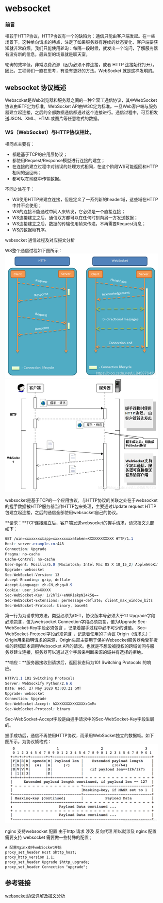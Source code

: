 # websocket

### 前言

相较于HTTP协议，HTTP协议有一个的缺陷为：通信只能由客户端发起。在一些场景下，这种单向请求的特点，注定了如果服务器有连续的状态变化，客户端要获知就非常麻烦。我们只能使用轮询：每隔一段时候，就发出一个询问，了解服务器有没有新的信息。最典型的场景就是聊天室。

轮询的效率低，非常浪费资源（因为必须不停连接，或者 HTTP 连接始终打开）。因此，工程师们一直在思考，有没有更好的方法。WebSocket 就是这样发明的。


## websocket 协议概述

Webscoket是Web浏览器和服务器之间的一种全双工通信协议，其中WebSocket协议由IETF定为标准，WebSocket API由W3C定为标准。一旦Web客户端与服务器建立起连接，之后的全部数据通信都通过这个连接进行。通信过程中，可互相发送JSON、XML、HTML或图片等任意格式的数据。

### WS（WebSocket）与HTTP协议相比，

相同点主要有：

* 都是基于TCP的应用层协议；
* 都使用Request/Response模型进行连接的建立；
* 在连接的建立过程中对错误的处理方式相同，在这个阶段WS可能返回和HTTP相同的返回码；
* 都可以在网络中传输数据。

不同之处在于：

* WS使用HTTP来建立连接，但是定义了一系列新的header域，这些域在HTTP中并不会使用；
* WS的连接不能通过中间人来转发，它必须是一个直接连接；
* WS连接建立之后，通信双方都可以在任何时刻向另一方发送数据；
* WS连接建立之后，数据的传输使用帧来传递，不再需要Request消息；
* WS的数据帧有序。

websocket 通信过程及对应报文分析

WS整个通信过程如下图所示：
![compare](./images/websocket-compare.jpg)
![process](./images/websocket-request-precess.jpg)

websocket是基于TCP的一个应用协议，与HTTP协议的关联之处在于websocket的握手数据被HTTP服务器当作HTTP包来处理，主要通过Update request HTTP包建立起连接，之后的通信全部使用websocket自己的协议。

**请求：**TCP连接建立后，客户端发送websocket的握手请求，请求报文头部如下：
```css
GET /uin=xxxxxxxx&app=xxxxxxxxx&token=XXXXXXXXXXXX HTTP/1.1
Host: server.example.cn:443
Connection: Upgrade
Pragma: no-cache
Cache-Control: no-cache
User-Agent: Mozilla/5.0 (Macintosh; Intel Mac OS X 10_15_2) AppleWebKit/537.36 (KHTML, like Gecko) Chrome/81.0.4044.138 Safari/537.36
Upgrade: websocket
Sec-WebSocket-Version: 13
Accept-Encoding: gzip, deflate
Accept-Language: zh-CN,zh;q=0.9
Cookie: user_id=XXXXX
Sec-WebSocket-Key: 1/2hTi/+eNURiekpNI4k5Q==
Sec-WebSocket-Extensions: permessage-deflate; client_max_window_bits
Sec-WebSocket-Protocol: binary, base64

```
第一行为为请求的方法，类型必须为GET，协议版本号必须大于1.1
Upgrade字段必须包含，值为websocket
Connection字段必须包含，值为Upgrade
Sec-WebSocket-Key字段必须包含 ，记录着握手过程中必不可少的键值。
Sec-WebSocket-Protocol字段必须包含 ，记录着使用的子协议
Origin（请求头）：Origin用来指明请求的来源，Origin头部主要用于保护Websocket服务器免受非授权的跨域脚本调用Websocket API的请求。也就是不想没被授权的跨域访问与服务器建立连接，服务器可以通过这个字段来判断来源的域并有选择的拒绝。

**响应：**服务器接收到请求后，返回状态码为101 Switching Protocols 的响应。
```css
HTTP/1.1 101 Switching Protocols
Server: WebSockify Python/2.6.6
Date: Wed, 27 May 2020 03:03:21 GMT
Upgrade: websocket
Connection: Upgrade
Sec-WebSocket-Accept: hXXXXXXXXXXXXXXxGmM=
Sec-WebSocket-Protocol: binary

```

Sec-WebSocket-Accept字段是由握手请求中的Sec-WebSocket-Key字段生层的。

握手成功后，通信不再使用HTTP协议，而采用WebSocket独立的数据帧。如下图所示，为协议帧格式：
![protocol-code](./images/websocket-protocol-code.jpg)

nginx 支持websocket 配置
由于http 请求 涉及 反向代理 所以就涉及 nginx 配置需要支持 websocket 需要做一些特殊的配置；

```shell
# 配置Nginx支持webSocket开始
proxy_set_header Host $http_host;
proxy_http_version 1.1;
proxy_set_header Upgrade $http_upgrade;
proxy_set_header Connection "upgrade";

```

## 参考链接
[websocket协议详解及报文分析](https://blog.csdn.net/LL845876425/article/details/106393358)
